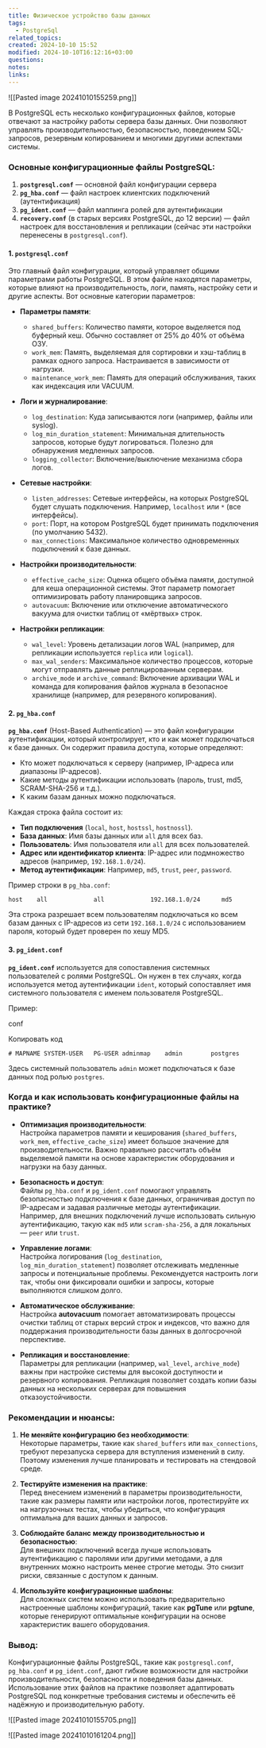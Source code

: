 ```yaml
---
title: Физическое устройство базы данных
tags:
  - PostgreSql
related_topics: 
created: 2024-10-10 15:52
modified: 2024-10-10T16:12:16+03:00
questions: 
notes: 
links: 
---
```


![[Pasted image 20241010155259.png]]

В PostgreSQL есть несколько конфигурационных файлов, которые отвечают за настройку работы сервера базы данных. Они позволяют управлять производительностью, безопасностью, поведением SQL-запросов, резервным копированием и многими другими аспектами системы.

### Основные конфигурационные файлы PostgreSQL:

1. **`postgresql.conf`** — основной файл конфигурации сервера
2. **`pg_hba.conf`** — файл настроек клиентских подключений (аутентификация)
3. **`pg_ident.conf`** — файл маппинга ролей для аутентификации
4. **`recovery.conf`** (в старых версиях PostgreSQL, до 12 версии) — файл настроек для восстановления и репликации (сейчас эти настройки перенесены в `postgresql.conf`).

#### 1. `postgresql.conf`

Это главный файл конфигурации, который управляет общими параметрами работы PostgreSQL. В этом файле находятся параметры, которые влияют на производительность, логи, память, настройку сети и другие аспекты. Вот основные категории параметров:

- **Параметры памяти**:
    
    - `shared_buffers`: Количество памяти, которое выделяется под буферный кеш. Обычно составляет от 25% до 40% от объёма ОЗУ.
    - `work_mem`: Память, выделяемая для сортировки и хэш-таблиц в рамках одного запроса. Настраивается в зависимости от нагрузки.
    - `maintenance_work_mem`: Память для операций обслуживания, таких как индексация или VACUUM.
- **Логи и журналирование**:
    
    - `log_destination`: Куда записываются логи (например, файлы или syslog).
    - `log_min_duration_statement`: Минимальная длительность запросов, которые будут логироваться. Полезно для обнаружения медленных запросов.
    - `logging_collector`: Включение/выключение механизма сбора логов.
- **Сетевые настройки**:
    
    - `listen_addresses`: Сетевые интерфейсы, на которых PostgreSQL будет слушать подключения. Например, `localhost` или `*` (все интерфейсы).
    - `port`: Порт, на котором PostgreSQL будет принимать подключения (по умолчанию 5432).
    - `max_connections`: Максимальное количество одновременных подключений к базе данных.
- **Настройки производительности**:
    
    - `effective_cache_size`: Оценка общего объёма памяти, доступной для кеша операционной системы. Этот параметр помогает оптимизировать работу планировщика запросов.
    - `autovacuum`: Включение или отключение автоматического вакуума для очистки таблиц от «мёртвых» строк.
- **Настройки репликации**:
    
    - `wal_level`: Уровень детализации логов WAL (например, для репликации используется `replica` или `logical`).
    - `max_wal_senders`: Максимальное количество процессов, которые могут отправлять данные реплицированным серверам.
    - `archive_mode` и `archive_command`: Включение архивации WAL и команда для копирования файлов журнала в безопасное хранилище (например, для резервного копирования).

#### 2. `pg_hba.conf`

**`pg_hba.conf`** (Host-Based Authentication) — это файл конфигурации аутентификации, который контролирует, кто и как может подключаться к базе данных. Он содержит правила доступа, которые определяют:

- Кто может подключаться к серверу (например, IP-адреса или диапазоны IP-адресов).
- Какие методы аутентификации использовать (пароль, trust, md5, SCRAM-SHA-256 и т.д.).
- К каким базам данных можно подключаться.

Каждая строка файла состоит из:

- **Тип подключения** (`local`, `host`, `hostssl`, `hostnossl`).
- **База данных**: Имя базы данных или `all` для всех баз.
- **Пользователь**: Имя пользователя или `all` для всех пользователей.
- **Адрес или идентификатор клиента**: IP-адрес или подмножество адресов (например, `192.168.1.0/24`).
- **Метод аутентификации**: Например, `md5`, `trust`, `peer`, `password`.

Пример строки в `pg_hba.conf`:

`host    all             all             192.168.1.0/24      md5`

Эта строка разрешает всем пользователям подключаться ко всем базам данных с IP-адресов из сети `192.168.1.0/24` с использованием пароля, который будет проверен по хешу MD5.

#### 3. `pg_ident.conf`

**`pg_ident.conf`** используется для сопоставления системных пользователей с ролями PostgreSQL. Он нужен в тех случаях, когда используется метод аутентификации `ident`, который сопоставляет имя системного пользователя с именем пользователя PostgreSQL.

Пример:

conf

Копировать код

`# MAPNAME SYSTEM-USER   PG-USER adminmap    admin        postgres`

Здесь системный пользователь `admin` может подключаться к базе данных под ролью `postgres`.

### Когда и как использовать конфигурационные файлы на практике?

- **Оптимизация производительности**:  
    Настройка параметров памяти и кеширования (`shared_buffers`, `work_mem`, `effective_cache_size`) имеет большое значение для производительности. Важно правильно рассчитать объём выделяемой памяти на основе характеристик оборудования и нагрузки на базу данных.
    
- **Безопасность и доступ**:  
    Файлы `pg_hba.conf` и `pg_ident.conf` помогают управлять безопасностью подключения к базе данных, ограничивая доступ по IP-адресам и задавая различные методы аутентификации. Например, для внешних подключений лучше использовать сильную аутентификацию, такую как `md5` или `scram-sha-256`, а для локальных — `peer` или `trust`.
    
- **Управление логами**:  
    Настройка логирования (`log_destination`, `log_min_duration_statement`) позволяет отслеживать медленные запросы и потенциальные проблемы. Рекомендуется настроить логи так, чтобы они фиксировали ошибки и запросы, которые выполняются слишком долго.
    
- **Автоматическое обслуживание**:  
    Настройка **autovacuum** помогает автоматизировать процессы очистки таблиц от старых версий строк и индексов, что важно для поддержания производительности базы данных в долгосрочной перспективе.
    
- **Репликация и восстановление**:  
    Параметры для репликации (например, `wal_level`, `archive_mode`) важны при настройке системы для высокой доступности и резервного копирования. Репликация позволяет создать копии базы данных на нескольких серверах для повышения отказоустойчивости.
    

### Рекомендации и нюансы:

1. **Не меняйте конфигурацию без необходимости**:  
    Некоторые параметры, такие как `shared_buffers` или `max_connections`, требуют перезапуска сервера для вступления изменений в силу. Поэтому изменения лучше планировать и тестировать на стендовой среде.
    
2. **Тестируйте изменения на практике**:  
    Перед внесением изменений в параметры производительности, такие как размеры памяти или настройки логов, протестируйте их на нагрузочных тестах, чтобы убедиться, что конфигурация оптимальна для ваших данных и запросов.
    
3. **Соблюдайте баланс между производительностью и безопасностью**:  
    Для внешних подключений всегда лучше использовать аутентификацию с паролями или другими методами, а для внутренних можно настроить менее строгие методы. Это снизит риски, связанные с доступом к данным.
    
4. **Используйте конфигурационные шаблоны**:  
    Для сложных систем можно использовать предварительно настроенные шаблоны конфигураций, такие как **pgTune** или **pgtune**, которые генерируют оптимальные конфигурации на основе характеристик вашего оборудования.
    

### Вывод:

Конфигурационные файлы PostgreSQL, такие как `postgresql.conf`, `pg_hba.conf` и `pg_ident.conf`, дают гибкие возможности для настройки производительности, безопасности и поведения базы данных. Использование этих файлов на практике позволяет адаптировать PostgreSQL под конкретные требования системы и обеспечить её надёжную и производительную работу.


![[Pasted image 20241010155705.png]]

![[Pasted image 20241010161204.png]]
